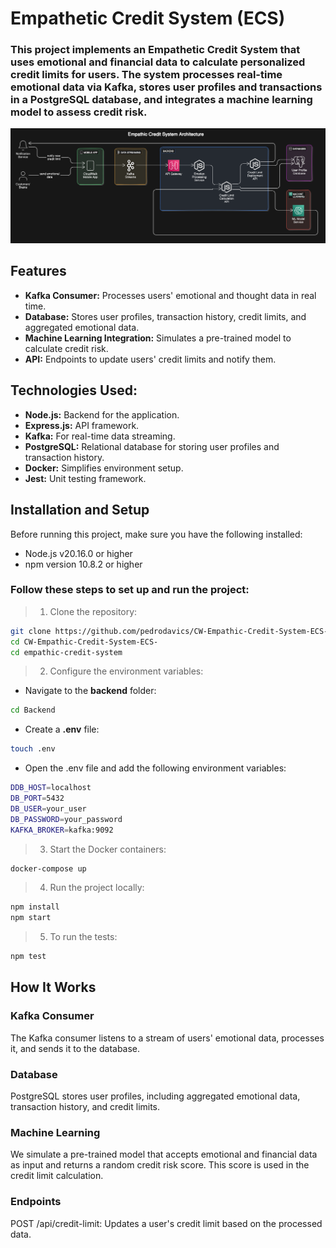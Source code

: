 # Empathetic Credit System (ECS)

### This project implements an Empathetic Credit System that uses emotional and financial data to calculate personalized credit limits for users. The system processes real-time emotional data via Kafka, stores user profiles and transactions in a PostgreSQL database, and integrates a machine learning model to assess credit risk.

![ECS Diagram](docs/ECS%20diagram.png)

## Features
- **Kafka Consumer:** Processes users' emotional and thought data in real time.
- **Database:** Stores user profiles, transaction history, credit limits, and aggregated emotional data.
- **Machine Learning Integration:** Simulates a pre-trained model to calculate credit risk.
- **API:** Endpoints to update users' credit limits and notify them.

## Technologies Used:
- **Node.js:** Backend for the application.
- **Express.js:** API framework.
- **Kafka:** For real-time data streaming.
- **PostgreSQL:** Relational database for storing user profiles and transaction history.
- **Docker:** Simplifies environment setup.
- **Jest:** Unit testing framework.

## Installation and Setup
Before running this project, make sure you have the following installed:

- Node.js v20.16.0 or higher
- npm version 10.8.2 or higher

### Follow these steps to set up and run the project:
> 1. Clone the repository:
```bash
git clone https://github.com/pedrodavics/CW-Empathic-Credit-System-ECS-.git
cd CW-Empathic-Credit-System-ECS-
cd empathic-credit-system
 ```   
> 2. Configure the environment variables:
- Navigate to the **backend** folder:
```bash
cd Backend
```  
- Create a **.env** file:
```bash
touch .env
```
- Open the .env file and add the following environment variables:
```bash
DDB_HOST=localhost
DB_PORT=5432
DB_USER=your_user
DB_PASSWORD=your_password
KAFKA_BROKER=kafka:9092
```   
> 3. Start the Docker containers:
```bash
docker-compose up
```  
> 4. Run the project locally:
```bash
npm install
npm start
``` 
> 5. To run the tests:
```bash
npm test
``` 
## How It Works
### Kafka Consumer
The Kafka consumer listens to a stream of users' emotional data, processes it, and sends it to the database.

### Database
PostgreSQL stores user profiles, including aggregated emotional data, transaction history, and credit limits.

### Machine Learning
We simulate a pre-trained model that accepts emotional and financial data as input and returns a random credit risk score. This score is used in the credit limit calculation.

### Endpoints
POST /api/credit-limit: Updates a user's credit limit based on the processed data.